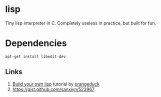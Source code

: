 # lisp
Tiny lisp interpreter in C.
Completely useless in practice, but built for fun.

# Dependencies
```
apt-get install libedit-dev
```

## Links
1. [Build your own lisp]( http://buildyourownlisp.com/) tutorial by [orangeduck](https://github.com/orangeduck)
2. https://gist.github.com/sanxiyn/523967
